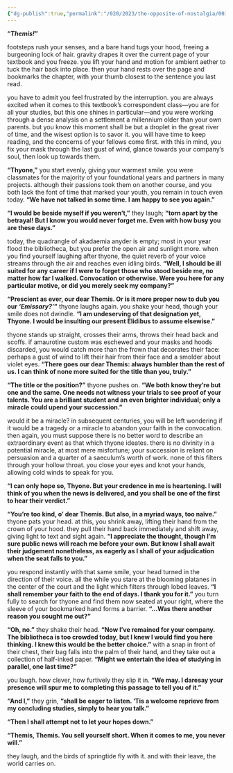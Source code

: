 ```yaml
---
{"dg-publish":true,"permalink":"/020/2023/the-opposite-of-nostalgia/001/","title":"001. thyone in the courtyard of akadaemia anyder.","noteIcon":"fallback","created":"2024-09-26T13:45:04.186-07:00","updated":"2024-09-26T15:43:10.637-07:00"}
---
```


**“*Themis!*”**

footsteps rush your senses, and a bare hand tugs your hood, freeing a burgeoning lock of hair. gravity drapes it over the current page of your textbook and you freeze. you lift your hand and motion for ambient aether to tuck the hair back into place. then your hand rests over the page and bookmarks the chapter, with your thumb closest to the sentence you last read.

you have to admit you feel frustrated by the interruption. you are always excited when it comes to this textbook’s correspondent class—you are for all your studies, but this one shines in particular—and you were working through a dense analysis on a settlement a millennium older than your own parents. but you know this moment shall be but a droplet in the great river of time, and the wisest option is to savor it. you will have time to keep reading, and the concerns of your fellows come first. with this in mind, you fix your mask through the last gust of wind, glance towards your company’s soul, then look up towards them.

**“Thyone,”** you start evenly, giving your warmest smile. you were classmates for the majority of your foundational years and partners in many projects. although their passions took them on another course, and you both lack the font of time that marked your youth, you remain in touch even today. **“We have not talked in some time. I am happy to see you again.”**

**“I would be beside myself if you weren’t,”** they laugh; **“torn apart by the betrayal! But I know you would never forget me. Even with how busy you are these days.”**

today, the quadrangle of akadaemia anyder is empty; most in your year flood the bibliotheca, but you prefer the open air and sunlight more. when you find yourself laughing after thyone, the quiet reverb of your voice streams through the air and reaches even idling birds. **“Well, I should be ill suited for any career if I were to forget those who stood beside me, no matter how far I walked. Convocation or otherwise. Were you here for any particular motive, or did you merely seek my company?”**

**“Prescient as ever, our dear Themis. Or is it more proper now to dub you our *‘Emissary?’*”** thyone laughs again. you shake your head, though your smile does not dwindle. **“I am undeserving of that designation yet, Thyone. I would be insulting our present Elidibus to assume elsewise.”**

thyone stands up straight, crosses their arms, throws their head back and scoffs. if amaurotine custom was eschewed and your masks and hoods discarded, you would catch more than the frown that decorates their face: perhaps a gust of wind to lift their hair from their face and a smolder about violet eyes. **“There goes our dear Themis: always humbler than the rest of us. I can think of none more suited for the title than you, truly.”**

**“The title or the position?”** thyone pushes on. **“We both know they’re but one and the same. One needs not witness your trials to see proof of your talents. You are a brilliant student and an even brighter individual; only a miracle could upend your succession.”**

would it be a miracle? in subsequent centuries, you will be left wondering if it would be a tragedy or a miracle to abandon your faith in the convocation. then again, you must suppose there is no better word to describe an extraordinary event as that which thyone ideates. there is no divinity in a potential miracle, at most mere misfortune; your succession is reliant on persuasion and a quarter of a saeculum’s worth of work. none of this filters through your hollow throat. you close your eyes and knot your hands, allowing cold winds to speak for you.

**“I can only hope so, Thyone. But your credence in me is heartening. I will think of you when the news is delivered, and you shall be one of the first to hear their verdict.”**

**“You’re too kind, o’ dear Themis. But also, in a myriad ways, too naïve.”** thyone pats your head. at this, you shrink away, lifting their hand from the crown of your hood. they pull their hand back immediately and shift away, giving light to text and sight again. **“I appreciate the thought, though I’m sure public news will reach me before your own. But know I shall await their judgement nonetheless, as eagerly as I shall of your adjudication when the seat falls to you.”**

you respond instantly with that same smile, your head turned in the direction of their voice. all the while you stare at the blooming platanes in the center of the court and the light which filters through lobed leaves. **“I shall remember your faith to the end of days. I thank you for it.”** you turn fully to search for thyone and find them now seated at your right, where the sleeve of your bookmarked hand forms a barrier. **“…Was there another reason you sought me out?”**

**“Oh, no.”** they shake their head. **“Now I’ve remained for your company. The bibliotheca is too crowded today, but I knew I would find you here thinking. I knew this would be the better choice.”** with a snap in front of their chest, their bag falls into the palm of their hand, and they take out a collection of half-inked paper. **“Might we entertain the idea of studying in parallel, one last time?”**

you laugh. how clever, how furtively they slip it in. **“We may. I daresay your presence will spur me to completing this passage to tell you of it.”**

**“And I,”** they grin, **“shall be eager to listen. ‘Tis a welcome reprieve from my concluding studies, simply to hear you talk.”**

**“Then I shall attempt not to let your hopes down.”**

**“Themis, Themis. You sell yourself short. When it comes to me, you never will.”**

they laugh, and the birds of springtide fly with it. and with their leave, the world carries on.